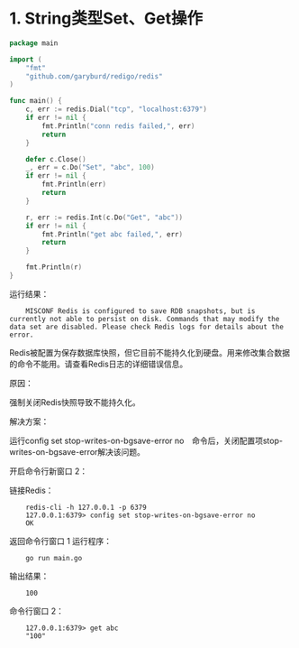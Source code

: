 # 1. String类型Set、Get操作

```go
package main

import (
    "fmt"
    "github.com/garyburd/redigo/redis"
)

func main() {
    c, err := redis.Dial("tcp", "localhost:6379")
    if err != nil {
        fmt.Println("conn redis failed,", err)
        return
    }

    defer c.Close()
    _, err = c.Do("Set", "abc", 100)
    if err != nil {
        fmt.Println(err)
        return
    }

    r, err := redis.Int(c.Do("Get", "abc"))
    if err != nil {
        fmt.Println("get abc failed,", err)
        return
    }

    fmt.Println(r)
}
```

运行结果：

```
    MISCONF Redis is configured to save RDB snapshots, but is currently not able to persist on disk. Commands that may modify the data set are disabled. Please check Redis logs for details about the error.
```

Redis被配置为保存数据库快照，但它目前不能持久化到硬盘。用来修改集合数据的命令不能用。请查看Redis日志的详细错误信息。

原因：

强制关闭Redis快照导致不能持久化。

解决方案：

运行config set stop-writes-on-bgsave-error no　命令后，关闭配置项stop-writes-on-bgsave-error解决该问题。

开启命令行新窗口 2：

链接Redis：

```
    redis-cli -h 127.0.0.1 -p 6379
    127.0.0.1:6379> config set stop-writes-on-bgsave-error no
    OK
```

返回命令行窗口 1 运行程序：

```
    go run main.go
```

输出结果：

```
    100
```

命令行窗口 2：

```
    127.0.0.1:6379> get abc
    "100"
```